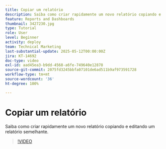 ```yaml
---
title: Copiar um relatório
description: Saiba como criar rapidamente um novo relatório copiando e editando um relatório semelhante.
feature: Reports and Dashboards
thumbnail: 3427230.jpg
type: Tutorial
role: User
level: Beginner
activity: deploy
team: Technical Marketing
last-substantial-update: 2025-05-12T00:00:00Z
jira: KT-14692
doc-type: video
exl-id: aad45ea3-b9dd-4568-a6fe-749640e12878
source-git-commit: 2075fd3245bbfa07101de6ad511b9af973591728
workflow-type: tm+mt
source-wordcount: '36'
ht-degree: 100%

---
```


# Copiar um relatório

Saiba como criar rapidamente um novo relatório copiando e editando um relatório semelhante.

>[!VIDEO](https://video.tv.adobe.com/v/3427230/?quality=12&learn=on&enablevpops)

